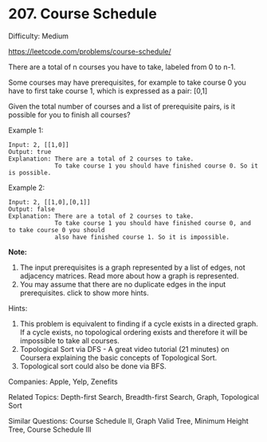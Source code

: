 # 207. Course Schedule

Difficulty: Medium

https://leetcode.com/problems/course-schedule/

There are a total of n courses you have to take, labeled from 0 to n-1.

Some courses may have prerequisites, for example to take course 0 you have to first take course 1, which is expressed as a pair: [0,1]

Given the total number of courses and a list of prerequisite pairs, is it possible for you to finish all courses?

Example 1:
```
Input: 2, [[1,0]] 
Output: true
Explanation: There are a total of 2 courses to take. 
             To take course 1 you should have finished course 0. So it is possible.
```
Example 2:
```
Input: 2, [[1,0],[0,1]]
Output: false
Explanation: There are a total of 2 courses to take. 
             To take course 1 you should have finished course 0, and to take course 0 you should
             also have finished course 1. So it is impossible.
```

**Note:**  
1. The input prerequisites is a graph represented by a list of edges, not adjacency matrices. Read more about how a graph is represented.
2. You may assume that there are no duplicate edges in the input prerequisites.
click to show more hints.

Hints:
1. This problem is equivalent to finding if a cycle exists in a directed graph. If a cycle exists, no topological ordering exists and therefore it will be impossible to take all courses.
2. Topological Sort via DFS - A great video tutorial (21 minutes) on Coursera explaining the basic concepts of Topological Sort.
3. Topological sort could also be done via BFS.

Companies: Apple, Yelp, Zenefits

Related Topics: Depth-first Search, Breadth-first Search, Graph, Topological Sort

Similar Questions: Course Schedule II, Graph Valid Tree, Minimum Height Tree, Course Schedule III
